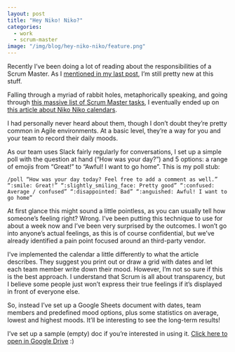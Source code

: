 ```yaml
---
layout: post
title: "Hey Niko! Niko?"
categories:
  - work
  - scrum-master
image: "/img/blog/hey-niko-niko/feature.png"
---
```


Recently I’ve been doing a lot of reading about the responsibilities of a Scrum Master. As I [mentioned in my last post](https://medium.com/@Cryptacular/junior-dev-hour-the-origin-story-ebe1e75141e9#.au179wg54), I’m still pretty new at this stuff.

Falling through a myriad of rabbit holes, metaphorically speaking, and going through [this massive list of Scrum Master tasks](http://agiletrail.com/2011/11/14/42-tasks-for-a-scrum-masters-job/), I eventually ended up on [this article about Niko Niko calendars](http://agiletrail.com/2011/09/12/how-to-track-the-teams-mood-with-a-niko-niko-calendar/).

I had personally never heard about them, though I don’t doubt they’re pretty common in Agile environments. At a basic level, they’re a way for you and your team to record their daily moods.

As our team uses Slack fairly regularly for conversations, I set up a simple poll with the question at hand (“How was your day?”) and 5 options: a range of emojis from “Great!” to “Awful! I want to go home”. This is my poll stub:

`
/poll “How was your day today? Feel free to add a comment as well.” “:smile: Great!” “:slightly_smiling_face: Pretty good” “:confused: Average / confused” “:disappointed: Bad” “:anguished: Awful! I want to go home”
`

At first glance this might sound a little pointless, as you can usually tell how someone’s feeling right? Wrong. I’ve been putting this technique to use for about a week now and I’ve been very surprised by the outcomes. I won’t go into anyone’s actual feelings, as this is of course confidential, but we’ve already identified a pain point focused around an third-party vendor.

I’ve implemented the calendar a little differently to what the article describes. They suggest you print out or draw a grid with dates and let each team member write down their mood. However, I’m not so sure if this is the best approach. I understand that Scrum is all about transparency, but I believe some people just won’t express their true feelings if it’s displayed in front of everyone else.

So, instead I’ve set up a Google Sheets document with dates, team members and predefined mood options, plus some statistics on average, lowest and highest moods. It’ll be interesting to see the long-term results!

I’ve set up a sample (empty) doc if you’re interested in using it. [Click here to open in Google Drive](https://docs.google.com/spreadsheets/d/1xngmaHEbWhjiPp6obMxMqd-r8sqiIzv23UyUuv2M0ek/edit?usp=sharing) :)
